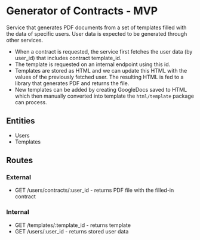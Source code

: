 # Generator of Contracts - MVP
Service that generates PDF documents from a set of templates filled with the data of specific users. User data is expected to be generated through other services.

 - When a contract is requested, the service first fetches the user data (by user_id) that includes contract template_id.
- The template is requested on an internal endpoint using this id.
- Templates are stored as HTML and we can update this HTML with the values of the previously fetched user. The resulting HTML is fed to a library that generates PDF and returns the file.
- New templates can be added by creating GoogleDocs saved to HTML which then manually converted into template the `html/template` package can process.

## Entities
 - Users
 - Templates

## Routes
### External
 - GET /users/contracts/:user_id - returns PDF file with the filled-in contract

### Internal
 - GET /templates/:template_id - returns template
 - GET /users/:user_id - returns stored user data

